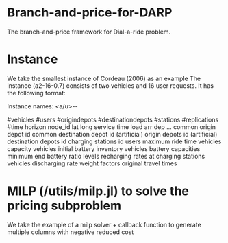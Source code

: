 # Branch-and-price-for-DARP
The branch-and-price framework for Dial-a-ride problem.

# Instance
We take the smallest instance of Cordeau (2006) as an example
The instance (a2-16-0.7) consists of two vehicles and 16 user requests. It has the following format:

Instance names: <a/u><numvehicles>-<numcustomers>-<minimum end battery ratio levels>

#vehicles #users #origindepots #destinationdepots #stations #replications #time horizon
node_id lat long service time load arr dep
...
common origin depot id
common destination depot id
(artificial) origin depots id
(artificial) destination depots id
charging stations id
users maximum ride time
vehicles capacity
vehicles initial battery inventory
vehicles battery capacities
minimum end battery ratio levels
recharging rates at charging stations
vehicles discharging rate
weight factors
original travel times

# MILP (/utils/milp.jl) to solve the pricing subproblem
We take the example of a milp solver + callback function to generate multiple columns with negative reduced cost
